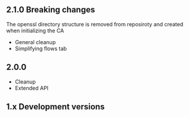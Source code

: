## 2.1.0 Breaking changes
The openssl directory structure is removed from reposiroty and created when initializing the CA
- General cleanup
- Simplifying flows tab

## 2.0.0
- Cleanup
- Extended API

## 1.x Development versions
